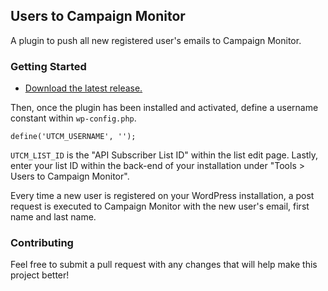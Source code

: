 ## Users to Campaign Monitor

A plugin to push all new registered user's emails to Campaign Monitor.

### Getting Started

* [Download the latest release.](https://github.com/juicymedialtd/users-to-campaign-monitor/releases/download/v1.0.0/users-to-campaign-monitor-1.0.0.zip)

Then, once the plugin has been installed and activated, define a username constant within `wp-config.php`.

```
define('UTCM_USERNAME', '');
```

`UTCM_LIST_ID` is the "API Subscriber List ID" within the list edit page. Lastly, enter your list ID within the back-end of your installation under "Tools > Users to Campaign Monitor".

Every time a new user is registered on your WordPress installation, a post request is executed to Campaign Monitor with the new user's email, first name and last name.

### Contributing

Feel free to submit a pull request with any changes that will help make this project better!
